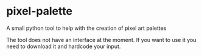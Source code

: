 # pixel-palette
A small python tool to help with the creation of pixel art palettes

The tool does not have an interface at the moment. If you want to use it you need to download it and hardcode your input.
